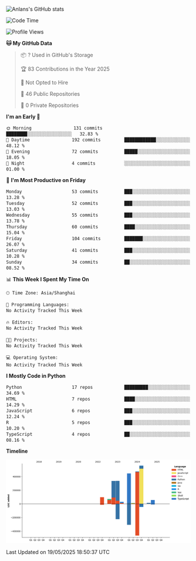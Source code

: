 <!-- ![Anlans's GitHub stats](https://github-readme-stats.vercel.app/api?username=Anlans) -->
![Anlans's GitHub stats](https://github-readme-stats.vercel.app/api?username=Anlans&rank_icon=github)

<!--START_SECTION:waka-->
![Code Time](http://img.shields.io/badge/Code%20Time-0%20secs-blue)

![Profile Views](http://img.shields.io/badge/Profile%20Views-0-blue)

**🐱 My GitHub Data** 

> 📦 ? Used in GitHub's Storage 
 > 
> 🏆 83 Contributions in the Year 2025
 > 
> 🚫 Not Opted to Hire
 > 
> 📜 46 Public Repositories 
 > 
> 🔑 0 Private Repositories 
 > 
**I'm an Early 🐤** 

```text
🌞 Morning                131 commits         ████████░░░░░░░░░░░░░░░░░   32.83 % 
🌆 Daytime                192 commits         ████████████░░░░░░░░░░░░░   48.12 % 
🌃 Evening                72 commits          █████░░░░░░░░░░░░░░░░░░░░   18.05 % 
🌙 Night                  4 commits           ░░░░░░░░░░░░░░░░░░░░░░░░░   01.00 % 
```
📅 **I'm Most Productive on Friday** 

```text
Monday                   53 commits          ███░░░░░░░░░░░░░░░░░░░░░░   13.28 % 
Tuesday                  52 commits          ███░░░░░░░░░░░░░░░░░░░░░░   13.03 % 
Wednesday                55 commits          ███░░░░░░░░░░░░░░░░░░░░░░   13.78 % 
Thursday                 60 commits          ████░░░░░░░░░░░░░░░░░░░░░   15.04 % 
Friday                   104 commits         ███████░░░░░░░░░░░░░░░░░░   26.07 % 
Saturday                 41 commits          ███░░░░░░░░░░░░░░░░░░░░░░   10.28 % 
Sunday                   34 commits          ██░░░░░░░░░░░░░░░░░░░░░░░   08.52 % 
```


📊 **This Week I Spent My Time On** 

```text
🕑︎ Time Zone: Asia/Shanghai

💬 Programming Languages: 
No Activity Tracked This Week

🔥 Editors: 
No Activity Tracked This Week

🐱‍💻 Projects: 
No Activity Tracked This Week

💻 Operating System: 
No Activity Tracked This Week
```

**I Mostly Code in Python** 

```text
Python                   17 repos            █████████░░░░░░░░░░░░░░░░   34.69 % 
HTML                     7 repos             ████░░░░░░░░░░░░░░░░░░░░░   14.29 % 
JavaScript               6 repos             ███░░░░░░░░░░░░░░░░░░░░░░   12.24 % 
R                        5 repos             ███░░░░░░░░░░░░░░░░░░░░░░   10.20 % 
TypeScript               4 repos             ██░░░░░░░░░░░░░░░░░░░░░░░   08.16 % 
```



**Timeline**

![Lines of Code chart](https://raw.githubusercontent.com/Anlans/Anlans/main/assets/bar_graph.png)


 Last Updated on 19/05/2025 18:50:37 UTC
<!--END_SECTION:waka-->
